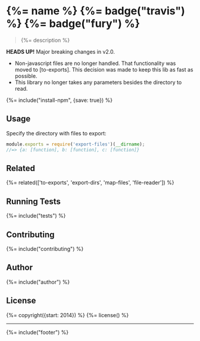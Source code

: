 # {%= name %} {%= badge("travis") %} {%= badge("fury") %}

> {%= description %}

**HEADS UP!** Major breaking changes in v2.0. 

- Non-javascript files are no longer handled. That functionality was moved to [to-exports]. This decision was made to keep this lib as fast as possible.
- This library no longer takes any parameters besides the directory to read. 

{%= include("install-npm", {save: true}) %}

## Usage

Specify the directory with files to export:

```js
module.exports = require('export-files')(__dirname);
//=> {a: [function], b: [function], c: [function]}
```

## Related
{%= related(['to-exports', 'export-dirs', 'map-files', 'file-reader']) %}

## Running Tests
{%= include("tests") %}

## Contributing
{%= include("contributing") %}

## Author
{%= include("author") %}

## License
{%= copyright({start: 2014}) %}
{%= license() %}

***

{%= include("footer") %}
<!-- deps:mocha -->
